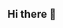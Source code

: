 ## Hi there 👋

<!--
**neetmadann/neetmadann** is a ✨ _special_ ✨ repository because its `README.md` (this file) appears on your GitHub profile.

Here are some ideas to get you started:

- 🔭 I’m currently working on PowerBI Deneb and SVG Custom Visuals
- 🌱 I’m currently learning D3 and Javascript
- 👯 I’m looking to collaborate on Power BI and Python ML 
- 🤔 I’m looking for help with: D3
- 💬 Ask me about Power BI, DAX and Custom visuals
- 📫 How to reach me: https://www.linkedin.com/in/neetmadan/
- ⚡ Fun fact: ...

```python
# Python code to list most-used languages via GitHub API
from github import Github

g = Github("YOUR_GITHUB_TOKEN")
user = g.get_user("neetmadann")
lang_count = {}
for repo in user.get_repos():
    for lang, count in repo.get_languages().items():
        lang_count[lang] = lang_count.get(lang, 0) + count
print(sorted(lang_count.items(), key=lambda x: x[1], reverse=True))
```
